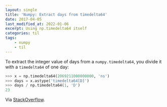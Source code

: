 ```yaml
---
layout: single
title: 'Numpy: Extract days from timedelta64'
date: 2017-04-05
last_modified_at: 2022-01-06
excerpt: Using np.timedelta64 itself
categories: til
tags:
    - numpy
    - til
---
```


To extract the integer value of days from a `numpy.timedelta64`, you divide it with a
`timedelta64` of one day:

```python
>>> x = np.timedelta64(2069211000000000, 'ns')
>>> days = x.astype('timedelta64[D]')
>>> days / np.timedelta64(1, 'D')
23
```

Via [StackOverflow](https://stackoverflow.com/questions/18215317/extracting-days-from-a-numpy-timedelta64-value).
